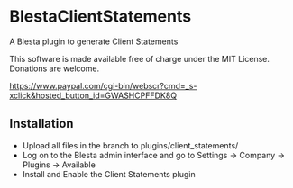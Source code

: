 # BlestaClientStatements
A Blesta plugin to generate Client Statements

This software is made available free of charge under the MIT License. Donations are welcome.

https://www.paypal.com/cgi-bin/webscr?cmd=_s-xclick&hosted_button_id=GWASHCPFFDK8Q

## Installation

- Upload all files in the branch to plugins/client_statements/
- Log on to the Blesta admin interface and go to Settings -> Company -> Plugins -> Available
- Install and Enable the Client Statements plugin
